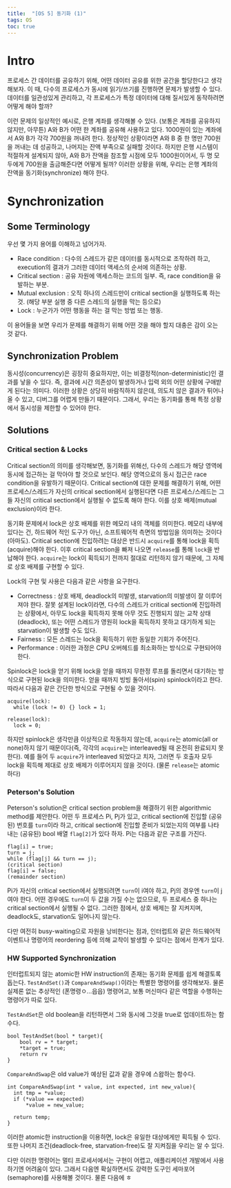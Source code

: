 ```yaml
---
title:  "[OS 5] 동기화 (1)"
tags: OS
toc: true
---
```


# Intro
프로세스 간 데이터를 공유하기 위해, 어떤 데이터 공유를 위한 공간을 할당한다고 생각해보자. 이 때, 다수의 프로세스가 동시에 읽기/쓰기를 진행하면 문제가 발생할 수 있다. 데이터를 일관성있게 관리하고, 각 프로세스가 특정 데이터에 대해 질서있게 동작하려면 어떻게 해야 할까?

이런 문제의 일상적인 예시로, 은행 계좌를 생각해볼 수 있다. (보통은 계좌를 공유하지 않지만, 아무튼) A와 B가 어떤 한 계좌를 공유해 사용하고 있다. 1000원이 있는 계좌에서 A와 B가 각각 700원을 꺼내려 한다. 정상적인 상황이라면 A와 B 중 한 명만 700원을 꺼내는 데 성공하고, 나머지는 잔액 부족으로 실패할 것이다. 하지만 은행 시스템이 적절하게 설계되지 않아, A와 B가 잔액을 참조할 시점에 모두 1000원이어서, 두 명 모두에게 700원을 출금해준다면 어떻게 될까? 이러한 상황을 위해, 우리는 은행 계좌의 잔액을 동기화(synchronize) 해야 한다.


# Synchronization
## Some Terminology
우선 몇 가지 용어를 이해하고 넘어가자.

- Race condition : 다수의 스레드가 같은 데이터를 동시적으로 조작하려 하고, execution의 결과가 그러한 데이터 액세스의 순서에 의존하는 상황.
- Critical section : 공유 자원에 액세스하는 코드의 일부. 즉, race condition을 유발하는 부분.
- Mutual exclusion : 오직 하나의 스레드만이 critical section을 실행하도록 하는 것. (해당 부분 실행 중 다른 스레드의 실행을 막는 등으로)
- Lock : 누군가가 어떤 행동을 하는 걸 막는 방법 또는 행동.

이 용어들을 보면 우리가 문제를 해결하기 위해 어떤 것을 해야 할지 대충은 감이 오는 것 같다. 

## Synchronization Problem
동시성(concurrency)은 굉장히 중요하지만, 이는 비결정적(non-deterministic)인 결과를 낳을 수 있다. 즉, 결과에 시간 의존성이 발생하거나 입력 외의 어떤 상황에 구애받게 된다는 의미다. 이러한 상황은 상당히 바람직하지 않은데, 의도치 않은 결과가 튀어나올 수 있고, 디버그를 어렵게 만들기 때문이다. 그래서, 우리는 동기화를 통해 특정 상황에서 동시성을 제한할 수 있어야 한다.

## Solutions
### Critical section & Locks
Critical section의 의미를 생각해보면, 동기화를 위해선, 다수의 스레드가 해당 영역에 동시에 접근하는 걸 막아야 할 것으로 보인다. 해당 영역으로의 동시 접근은 race condition을 유발하기 때문이다. Critical section에 대한 문제를 해결하기 위해, 어떤 프로세스/스레드가 자신의 critical section에서 실행된다면 다른 프로세스/스레드는 그들 자신의 critical section에서 실행될 수 없도록 해야 한다. 이를 상호 배제(mutual exclusion)이라 한다.

동기화 문제에서 lock은 상호 배제를 위한 메모리 내의 객체를 의미한다. 메모리 내부에 있다는 건, 하드웨어 적인 도구가 아닌, 소프트웨어적 측면의 방법임을 의미하는 것이다(아마도). Critical section에 진입하려는 대상은 반드시 `acquire`를 통해 lock을 획득(acquire)해야 한다. 이후 critical section을 빠져 나오면 `release`를 통해 `lock`을 반납해야 한다. `acquire`는 lock이 획득되기 전까지 절대로 리턴하지 않기 때문에, 그 자체로 상호 배제를 구현할 수 있다.

Lock의 구현 및 사용은 다음과 같은 사항을 요구한다.

- Correctness : 상호 배제, deadlock의 미발생, starvation의 미발생이 잘 이루어져야 한다. 잘못 설계된 lock이라면, 다수의 스레드가 critical section에 진입하려는 상황에서, 아무도 lock을 획득하지 못해 아무 것도 진행되지 않는 교착 상태(deadlock), 또는 어떤 스레드가 영원히 lock을 획득하지 못하고 대기하게 되는 starvation이 발생할 수도 있다.
- Fairness : 모든 스레드는 lock을 획득하기 위한 동일한 기회가 주어진다.
- Performance : 이러한 과정은 CPU 오버헤드를 최소화하는 방식으로 구현되어야 한다.

Spinlock은 lock을 얻기 위해 lock을 얻을 때까지 무한정 루프를 돌리면서 대기하는 방식으로 구현된 lock을 의미한다. 얻을 때까지 빙빙 돌아서(spin) spinlock이라고 한다. 따라서 다음과 같은 간단한 방식으로 구현될 수 있을 것이다.

    acquire(lock):
      while (lock != 0) {} lock = 1;
    
    release(lock):
      lock = 0;
   
하지만 spinlock은 생각만큼 이상적으로 작동하지 않는데, `acquire`는 atomic(all or none)하지 않기 때문이다(즉, 각각의 `acquire`는 interleaved될 때 온전히 완료되지 못한다). 예를 들어 두 `acquire`가 interleaved 되었다고 치자, 그러면 두 호출자 모두 lock을 획득해 제대로 상호 배제가 이루어지지 않을 것이다. (물론 `release`는 atomic하다)

### Peterson's Solution
Peterson's solution은 critical section problem을 해결하기 위한 algorithmic method를 제안한다. 어떤 두 프로세스 Pi, Pj가 있고, critical section에 진입할 (공유된) 번호를 `turn`이라 하고, critical section에 진입할 준비가 되었는지의 여부를 나타내는 (공유된) bool 배열 `flag[2]`가 있다 하자. Pi는 다음과 같은 구조를 가진다.

    flag[i] = true;
    turn = j;
    while (flag[j] && turn == j);
    (critical section)
    flag[i] = false;
    (remainder section)

Pi가 자신의 critical section에서 실행되려면 `turn`이 i여야 하고, Pj의 경우엔 `turn`이 j여야 한다. 어떤 경우에도 `turn`이 두 값을 가질 수는 없으므로, 두 프로세스 중 하나는 critical section에서 실행될 수 없다. 그러한 점에서, 상호 배제는 잘 지켜지며, deadlock도, starvation도 일어나지 않는다.

다만 여전히 busy-waiting으로 자원을 낭비한다는 점과, 인터럽트와 같은 하드웨어적 이벤트나 명령어의 reordering 등에 의해 교착이 발생할 수 있다는 점에서 한계가 있다.

### HW Supported Synchronization
인터럽트되지 않는 atomic한 HW instruction의 존재는 동기화 문제를 쉽게 해결토록 돕는다. `TestAndSet()`과 `CompareAndSwap()`이라는 특별한 명령어를 생각해보자. 물론 실제론 없는 추상적인 (폰명령ㅇ...읍읍) 명령어고, 보통 머신마다 같은 역할을 수행하는 명령어가 따로 있다.

`TestAndSet`은 old boolean을 리턴하면서 그와 동시에 그것을 true로 업데이트하는 함수다.

    bool TestAndSet(bool * target){
        bool rv = * target;
        *target = true;
        return rv
    }

`CompareAndSwap`은 old value가 예상된 값과 같을 경우에 스왑하는 함수다.

    int CompareAndSwap(int * value, int expected, int new_value){
      int tmp = *value;
      if (*value == expected)
          *value = new_value;
      
      return temp;
    }

이러한 atomic한 instruction을 이용하면, lock은 유일한 대상에게만 획득될 수 있다. 또한 나머지 조건(deadlock-free, starvation-free)도 잘 지켜짐을 우리는 알 수 있다.

다만 이러한 명령어는 멀티 프로세서에서는 구현이 어렵고, 애플리케이션 개발에서 사용하기엔 어려움이 있다. 그래서 다음엔 확실하면서도 강력한 도구인 세마포어(semaphore)를 사용해볼 것이다. 물론 다음에 ㅎ

